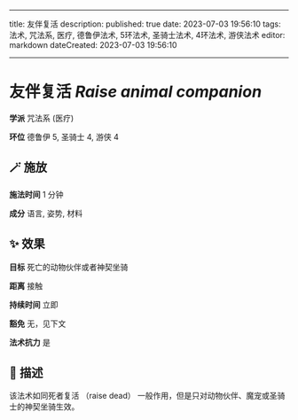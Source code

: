 
---
title: 友伴复活
description: 
published: true
date: 2023-07-03 19:56:10
tags: 法术, 咒法系, 医疗, 德鲁伊法术, 5环法术, 圣骑士法术, 4环法术, 游侠法术
editor: markdown
dateCreated: 2023-07-03 19:56:10

---

# **友伴复活** *Raise animal companion*

**学派** 咒法系 (医疗) 

**环位** 德鲁伊 5, 圣骑士 4, 游侠 4

## 🪄 施放

**施法时间** 1 分钟

**成分** 语言, 姿势, 材料

## ✨ 效果 

**目标** 死亡的动物伙伴或者神契坐骑 

**距离** 接触  

**持续时间** 立即 

**豁免** 无，见下文

**法术抗力** 是

## 📖 描述

该法术如同死者复活 （raise dead） 一般作用，但是只对动物伙伴、魔宠或圣骑士的神契坐骑生效。
    